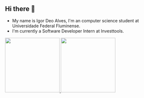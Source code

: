 
<!--
**IgorDeo/IgorDeo** is a ✨ _special_ ✨ repository because its `README.md` (this file) appears on your GitHub profile.

Here are some ideas to get you started:

- 🔭 I’m currently working on Investools
- 🌱 I’m currently learning ...
- 👯 I’m looking to collaborate on ...
- 🤔 I’m looking for help with ...
- 💬 Ask me about ...
- 📫 How to reach me: ...
- 😄 Pronouns: ...
- ⚡ Fun fact: ...
-->

## Hi there 👋

- My name is Igor Deo Alves, I'm an computer science student at Universidade Federal Fluminense.
- I'm currently a Software Developer Intern at Investtools.


<div>
  <a href="https://github.com/IgorDeo">
  <img height="180em" src="https://github-readme-stats.vercel.app/api?username=IgorDeo&show_icons=true&theme=dracula&include_all_commits=true&count_private=true"/>
  <img height="180em" src="https://github-readme-stats.vercel.app/api/top-langs/?username=IgorDeo&layout=compact&langs_count=16&theme=dracula"/>
</div>
